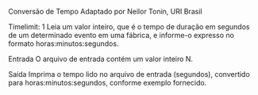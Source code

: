 Conversão de Tempo
Adaptado por Neilor Tonin, URI  Brasil

Timelimit: 1
Leia um valor inteiro, que é o tempo de duração em segundos de um determinado evento em uma fábrica, e informe-o expresso no formato horas:minutos:segundos.

Entrada
O arquivo de entrada contém um valor inteiro N.

Saída
Imprima o tempo lido no arquivo de entrada (segundos), convertido para horas:minutos:segundos, conforme exemplo fornecido.